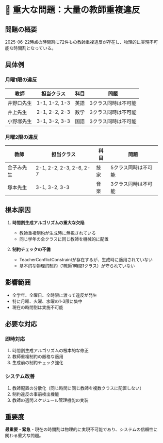 # 🚨 重大な問題：大量の教師重複違反

## 問題の概要
2025-06-22時点の時間割に72件もの教師重複違反が存在し、物理的に実現不可能な時間割となっている。

## 具体例

### 月曜1限の違反
| 教師 | 担当クラス | 科目 | 問題 |
|------|------------|------|------|
| 井野口先生 | 1-1, 1-2, 1-3 | 英語 | 3クラス同時は不可能 |
| 井上先生 | 2-1, 2-2, 2-3 | 数学 | 3クラス同時は不可能 |
| 小野塚先生 | 3-1, 3-2, 3-3 | 国語 | 3クラス同時は不可能 |

### 月曜2限の違反
| 教師 | 担当クラス | 科目 | 問題 |
|------|------------|------|------|
| 金子み先生 | 2-1, 2-2, 2-3, 2-6, 2-7 | 技家 | 5クラス同時は不可能 |
| 塚本先生 | 3-1, 3-2, 3-3 | 音楽 | 3クラス同時は不可能 |

## 根本原因

1. **時間割生成アルゴリズムの重大な欠陥**
   - 教師重複制約が生成時に無視されている
   - 同じ学年の全クラスに同じ教師を機械的に配置

2. **制約チェックの不備**
   - TeacherConflictConstraintが存在するが、生成時に適用されていない
   - 基本的な物理的制約（1教師1時間1クラス）が守られていない

## 影響範囲
- 全学年、全曜日、全時限に渡って違反が発生
- 特に月曜、火曜、水曜の1-3限に集中
- 現在の時間割は実施不可能

## 必要な対応

### 即時対応
1. 時間割生成アルゴリズムの根本的な修正
2. 教師重複制約の厳格な適用
3. 生成前の制約チェック強化

### システム改善
1. 教師配置の分散化（同じ時間に同じ教師を複数クラスに配置しない）
2. 制約違反の事前検出機能
3. 教師の週間スケジュール管理機能の実装

## 重要度
**最重要・緊急** - 現在の時間割は物理的に実現不可能であり、システムの信頼性に関わる重大な問題。